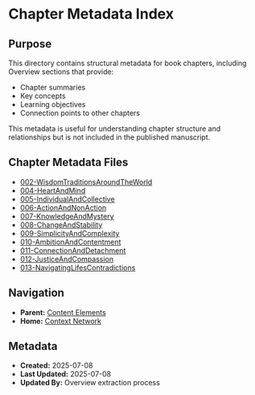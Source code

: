 # Chapter Metadata Index

## Purpose
This directory contains structural metadata for book chapters, including Overview sections that provide:
- Chapter summaries
- Key concepts
- Learning objectives
- Connection points to other chapters

This metadata is useful for understanding chapter structure and relationships but is not included in the published manuscript.

## Chapter Metadata Files

- [002-WisdomTraditionsAroundTheWorld](002-WisdomTraditionsAroundTheWorld-metadata.md)
- [004-HeartAndMind](004-HeartAndMind-metadata.md)
- [005-IndividualAndCollective](005-IndividualAndCollective-metadata.md)
- [006-ActionAndNonAction](006-ActionAndNonAction-metadata.md)
- [007-KnowledgeAndMystery](007-KnowledgeAndMystery-metadata.md)
- [008-ChangeAndStability](008-ChangeAndStability-metadata.md)
- [009-SimplicityAndComplexity](009-SimplicityAndComplexity-metadata.md)
- [010-AmbitionAndContentment](010-AmbitionAndContentment-metadata.md)
- [011-ConnectionAndDetachment](011-ConnectionAndDetachment-metadata.md)
- [012-JusticeAndCompassion](012-JusticeAndCompassion-metadata.md)
- [013-NavigatingLifesContradictions](013-NavigatingLifesContradictions-metadata.md)

## Navigation
- **Parent:** [Content Elements](../index.md)
- **Home:** [Context Network](../../../index.md)

## Metadata
- **Created:** 2025-07-08
- **Last Updated:** 2025-07-08
- **Updated By:** Overview extraction process
